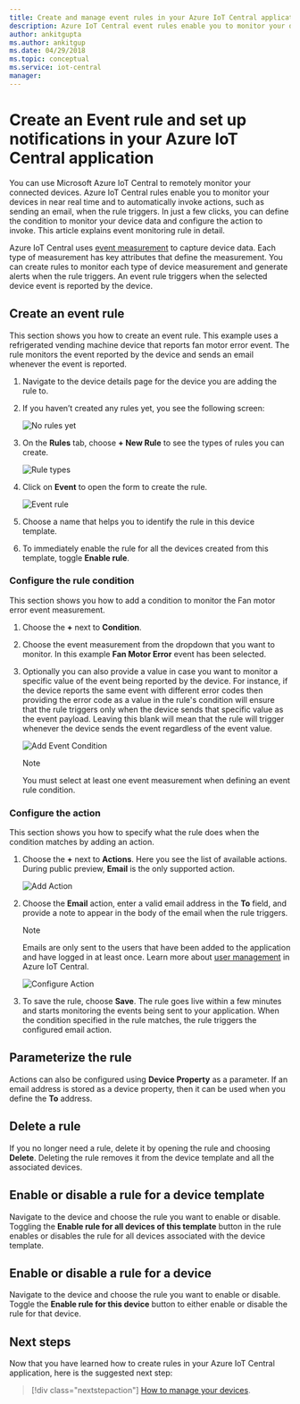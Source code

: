 ```yaml
---
title: Create and manage event rules in your Azure IoT Central application | Microsoft Docs
description: Azure IoT Central event rules enable you to monitor your devices in near real time and to automatically invoke actions, such as sending an email, when the rule triggers.
author: ankitgupta
ms.author: ankitgup
ms.date: 04/29/2018
ms.topic: conceptual
ms.service: iot-central
manager:
---
```


# Create an Event rule and set up notifications in your Azure IoT Central application

You can use Microsoft Azure IoT Central to remotely monitor your connected devices. Azure IoT Central rules enable you to monitor your devices in near real time and to automatically invoke actions, such as sending an email, when the rule triggers. In just a few clicks, you can define the condition to monitor your device data and configure the action to invoke. This article explains event monitoring rule in detail.

Azure IoT Central uses [event measurement](howto-set-up-template.md) to capture device data. Each type of measurement has key attributes that define the measurement. You can create rules to monitor each type of device measurement and generate alerts when the rule triggers. An event rule triggers when the selected device event is reported by the device.

## Create an event rule

This section shows you how to create an event rule. This example uses a refrigerated vending machine device that reports fan motor error event. The rule monitors the event reported by the device and sends an email whenever the event is reported.

1. Navigate to the device details page for the device you are adding the rule to.

1. If you haven’t created any rules yet, you see the following screen:

    ![No rules yet](media\howto-create-event-rules\image1.png)

1. On the **Rules** tab, choose **+ New Rule** to see the types of rules you can create.

    ![Rule types](media\howto-create-event-rules\image2.png)

1. Click on **Event** to open the form to create the rule.

    ![Event rule](media\howto-create-event-rules\image3.png)

1. Choose a name that helps you to identify the rule in this device template.

1. To immediately enable the rule for all the devices created from this template, toggle **Enable rule**.

### Configure the rule condition

This section shows you how to add a condition to monitor the Fan motor error event measurement.

1. Choose the **+** next to **Condition**.

1. Choose the event measurement from the dropdown that you want to monitor. In this example **Fan Motor Error** event has been selected.

1. Optionally you can also provide a value in case you want to monitor a specific value of the event being reported by the device. For instance, if the device reports the same event with different error codes then providing the error code as a value in the rule's condition will ensure that the rule triggers only when the device sends that specific value as the event payload. Leaving this blank will mean that the rule will trigger whenever the device sends the event regardless of the event value.

    ![Add Event Condition](media\howto-create-event-rules\image4.png)

    > [!NOTE]
    > You must select at least one event measurement when defining an event rule condition.

### Configure the action

This section shows you how to specify what the rule does when the condition matches by adding an action.

1. Choose the **+** next to **Actions**. Here you see the list of available actions. During public preview, **Email** is the only supported action.

    ![Add Action](media\howto-create-event-rules\image5.png)

1. Choose the **Email** action, enter a valid email address in the **To** field, and provide a note to appear in the body of the email when the rule triggers.

    > [!NOTE]
    > Emails are only sent to the users that have been added to the application and have logged in at least once. Learn more about [user management](howto-administer.md) in Azure IoT Central.

   ![Configure Action](media\howto-create-event-rules\image6.png)

1. To save the rule, choose **Save**. The rule goes live within a few minutes and starts monitoring the events being sent to your application. When the condition specified in the rule matches, the rule triggers the configured email action.

## Parameterize the rule

Actions can also be configured using **Device Property** as a parameter. If an email address is stored as a device property, then it can be used when you define the **To** address.

## Delete a rule

If you no longer need a rule, delete it by opening the rule and choosing **Delete**. Deleting the rule removes it from the device template and all the associated devices.

## Enable or disable a rule for a device template

Navigate to the device and choose the rule you want to enable or disable. Toggling the **Enable rule for all devices of this template** button in the rule enables or disables the rule for all devices associated with the device template.

## Enable or disable a rule for a device

Navigate to the device and choose the rule you want to enable or disable. Toggle the **Enable rule for this device** button to either enable or disable the rule for that device.

## Next steps

Now that you have learned how to create rules in your Azure IoT Central application, here is the suggested next step:

> [!div class="nextstepaction"]
> [How to manage your devices](howto-manage-devices.md).
